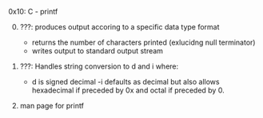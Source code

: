 0x10: C - printf

0. ???: produces output accoring to a specific data type format
   - returns the number of characters printed (exlucidng null terminator)
   - writes output to standard output stream

1. ???: Handles string conversion to d and i where:
   - d is signed decimal
   -i defaults as decimal but also allows hexadecimal if preceded by 0x and octal if preceded by 0.

2. man page for printf